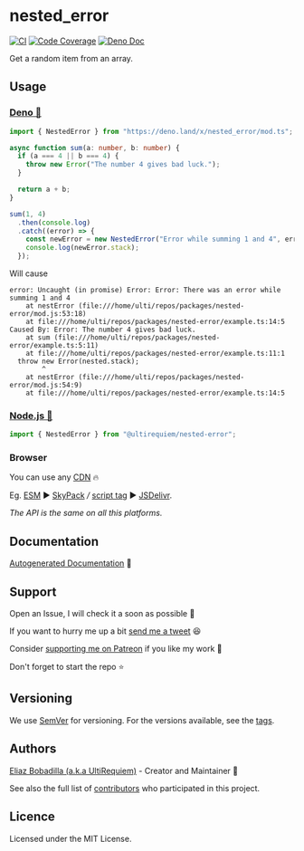 # nested_error

[![CI](https://github.com/UltiRequiem/nested_error/actions/workflows/ci.yaml/badge.svg)](https://github.com/UltiRequiem/nested_error/actions/workflows/ci.yaml)
[![Code Coverage](https://codecov.io/gh/ultirequiem/nested_error/branch/main/graph/badge.svg)](https://codecov.io/gh/ultirequiem/nested_error)
[![Deno Doc](https://doc.deno.land/badge.svg)](https://doc.deno.land/https/deno.land/x/nested_error/mod.ts)

Get a random item from an array.

## Usage

### [Deno 🦕](https://deno.land/x/nested_error)

```typescript
import { NestedError } from "https://deno.land/x/nested_error/mod.ts";

async function sum(a: number, b: number) {
  if (a === 4 || b === 4) {
    throw new Error("The number 4 gives bad luck.");
  }

  return a + b;
}

sum(1, 4)
  .then(console.log)
  .catch((error) => {
    const newError = new NestedError("Error while summing 1 and 4", error);
    console.log(newError.stack);
  });
```

Will cause

```
error: Uncaught (in promise) Error: Error: There was an error while summing 1 and 4
    at nestError (file:///home/ulti/repos/packages/nested-error/mod.js:53:18)
    at file:///home/ulti/repos/packages/nested-error/example.ts:14:5
Caused By: Error: The number 4 gives bad luck.
    at sum (file:///home/ulti/repos/packages/nested-error/example.ts:5:11)
    at file:///home/ulti/repos/packages/nested-error/example.ts:11:1
  throw new Error(nested.stack);
        ^
    at nestError (file:///home/ulti/repos/packages/nested-error/mod.js:54:9)
    at file:///home/ulti/repos/packages/nested-error/example.ts:14:5
```

### [Node.js 🐢](https://npmjs.com/package/@ultirequiem/nested-error)

```javascript
import { NestedError } from "@ultirequiem/nested-error";
```

### Browser

You can use any [CDN](https://en.wikipedia.org/wiki/Content_delivery_network) 🔥

Eg. [ESM](https://developer.mozilla.org/en-US/docs/Web/JavaScript/Guide/Modules)
▶ [SkyPack](https://cdn.skypack.dev/@ultirequiem/nested-error) _/_
[script tag](https://developer.mozilla.org/en-US/docs/Web/HTML/Element/script) ▶
[JSDelivr](https://cdn.jsdelivr.net/npm/@ultirequiem/nested-error).

_The API is the same on all this platforms._

## Documentation

[Autogenerated Documentation](https://doc.deno.land/https://deno.land/x/nested_error/mod.ts)
📖

## Support

Open an Issue, I will check it a soon as possible 👀

If you want to hurry me up a bit
[send me a tweet](https://twitter.com/intent/tweet?text=%40UltiRequiem%20) 😆

Consider [supporting me on Patreon](https://patreon.com/UltiRequiem) if you like
my work 🚀

Don't forget to start the repo ⭐

## Versioning

We use [SemVer](http://semver.org) for versioning. For the versions available,
see the [tags](https://github.com/UltiRequiem/nested_error/tags).

## Authors

[Eliaz Bobadilla (a.k.a UltiRequiem)](https://ultirequiem.com) - Creator and
Maintainer 💪

See also the full list of
[contributors](https://github.com/UltiRequiem/nested_error/contributors) who
participated in this project.

## Licence

Licensed under the MIT License.
